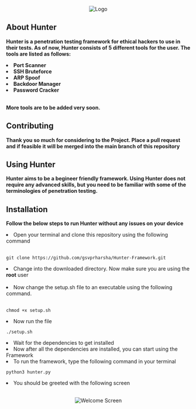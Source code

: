 <p align="center">
  <img alt="Logo" src="https://github.com/gsvprharsha/Hunter-Framework/blob/main/Hunter-Framework.png?raw=true">
</p>

## About Hunter
<b>Hunter is a penetration testing framework for ethical hackers to use in their tests. As of now, Hunter consists of 5 different tools for the user. The tools are listed as follows:
  <li>Port Scanner</li>
  <li>SSH Bruteforce</li>
  <li>ARP Spoof</li>
  <li>Backdoor Manager</li>
  <li>Password Cracker</li><br>
  
More tools are to be added very soon. </b>
  
## Contributing
<b>Thank you so much for considering to the Project. Place a pull request and if feasible it will be merged into the main branch of this repository</b>

## Using Hunter
<b> Hunter aims to be a begineer friendly framework. Using Hunter does not require any advanced skills, but you need to be familiar with some of the terminologies of penetration testing.</b>

## Installation
<b> Follow the below steps to run Hunter without any issues on your device</b>
<li>Open your terminal and clone this repository using the following command</li><br>

```
git clone https://github.com/gsvprharsha/Hunter-Framework.git
```

<li>Change into the downloaded directory. Now make sure you are using the <b>root</b> user</li><br>
<li>Now change the setup.sh file to an executable using the following command.</li><br>

```
chmod +x setup.sh
```

<li>Now run the file</li>

```
./setup.sh
```

<li>Wait for the dependencies to get installed</li>
<li>Now after all the dependencies are installed, you can start using the Framework</li>
<li>To run the framework, type the following command in your terminal</li>

```
python3 hunter.py
```

<li>You should be greeted with the following screen</li><br>
<p align="center">
  <img alt="Welcome Screen" src="https://github.com/gsvprharsha/Hunter-Framework/blob/main/Hunter-Welcome-Screen.jpeg?raw=true">
</p>


